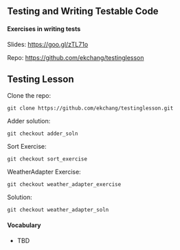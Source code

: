 ## Testing and Writing Testable Code
#### Exercises in writing tests

Slides: https://goo.gl/zTL71o 

Repo: https://github.com/ekchang/testinglesson

## Testing Lesson

Clone the repo:

```
git clone https://github.com/ekchang/testinglesson.git
```

Adder solution:
```
git checkout adder_soln
```

Sort Exercise:
```
git checkout sort_exercise
```

WeatherAdapter Exercise:
```
git checkout weather_adapter_exercise
```

Solution:
```
git checkout weather_adapter_soln
```


#### Vocabulary

- TBD